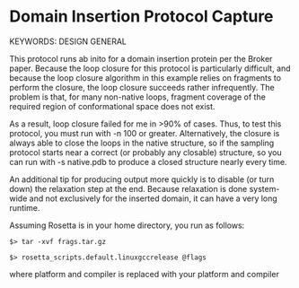 Domain Insertion Protocol Capture
=================================

KEYWORDS: DESIGN GENERAL

This protocol runs ab inito for a domain insertion protein per the Broker 
paper. Because the loop closure for this protocol is particularly difficult,
and because the loop closure algorithm in this example relies on fragments
to perform the closure, the loop closure succeeds rather infrequently. The
problem is that, for many non-native loops, fragment coverage of the
required region of conformational space does not exist.

As a result, loop closure failed for me in >90% of cases. Thus, to test
this protocol, you must run with -n 100 or greater. Alternatively, the
closure is always able to close the loops in the native structure, so if
the sampling protocol starts near a correct (or probably any closable)
structure, so you can run with -s native.pdb to produce a closed structure
nearly every time.

An additional tip for producing output more quickly is to disable (or
turn down) the relaxation step at the end. Because relaxation is done
system-wide and not exclusively for the inserted domain, it can have
a very long runtime.

Assuming Rosetta is in your home directory, you run as follows:
    
    $> tar -xvf frags.tar.gz

    $> rosetta_scripts.default.linuxgccrelease @flags

where platform and compiler is replaced with your platform and compiler
